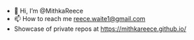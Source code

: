 - 👋 Hi, I’m @MithkaReece
- 📫 How to reach me reece.waite1@gmail.com
- Showcase of private repos at https://mithkareece.github.io/
<!---
MithkaReece/MithkaReece is a ✨ special ✨ repository because its `README.md` (this file) appears on your GitHub profile.
You can click the Preview link to take a look at your changes.
--->
